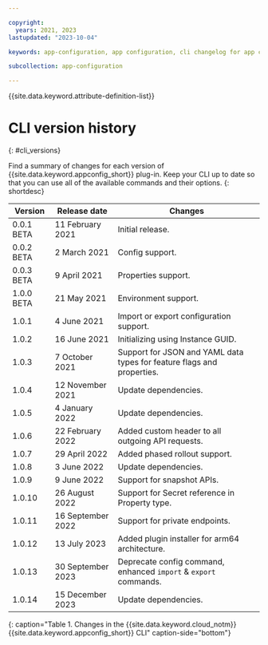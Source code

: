 ```yaml
---

copyright:
  years: 2021, 2023
lastupdated: "2023-10-04"

keywords: app-configuration, app configuration, cli changelog for app configuration, cli version for app configuration, changelog for cli in app configuration, cli history for app configuration

subcollection: app-configuration

---
```


{{site.data.keyword.attribute-definition-list}}

# CLI version history
{: #cli_versions}

Find a summary of changes for each version of {{site.data.keyword.appconfig_short}} plug-in. Keep your CLI up to date so that you can use all of the available commands and their options.
{: shortdesc}

| Version    | Release date      | Changes                                                                |
| ---------- | ----------------- | ---------------------------------------------------------------------- |
| 0.0.1 BETA | 11 February 2021  | Initial release.                                                       |
| 0.0.2 BETA | 2 March 2021      | Config support.                                                        |
| 0.0.3 BETA | 9 April 2021      | Properties support.                                                    |
| 1.0.0 BETA | 21 May 2021       | Environment support.                                                   |
| 1.0.1      | 4 June 2021       | Import or export configuration support.                                |
| 1.0.2      | 16 June 2021      | Initializing using Instance GUID.                                      |
| 1.0.3      | 7 October 2021    | Support for JSON and YAML data types for feature flags and properties. |
| 1.0.4      | 12 November 2021  | Update dependencies.                                                   |
| 1.0.5      | 4 January 2022    | Update dependencies.                                                   |
| 1.0.6      | 22 February 2022  | Added custom header to all outgoing API requests.                      |
| 1.0.7      | 29 April 2022     | Added phased rollout support.                                          |
| 1.0.8      | 3 June 2022       | Update dependencies.                                                   |
| 1.0.9      | 9 June 2022       | Support for snapshot APIs.                                             |
| 1.0.10     | 26 August 2022    | Support for Secret reference in Property type.                         |
| 1.0.11     | 16 September 2022 | Support for private endpoints.                                         |
| 1.0.12     | 13 July 2023      | Added plugin installer for arm64 architecture.                         |
| 1.0.13     | 30 September 2023 | Deprecate config command, enhanced `import` & `export` commands.       |
| 1.0.14     | 15 December 2023  | Update dependencies.                                                   |
{: caption="Table 1. Changes in the {{site.data.keyword.cloud_notm}} {{site.data.keyword.appconfig_short}} CLI" caption-side="bottom"}
